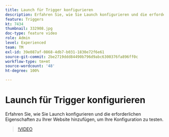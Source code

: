 ```yaml
---
title: Launch für Trigger konfigurieren
description: Erfahren Sie, wie Sie Launch konfigurieren und die erforderlichen Eigenschaften zu Ihrer Website hinzufügen, um Ihre Konfiguration zu testen.
feature: Triggers
kt: 7434
thumbnail: 332908.jpg
doc-type: feature video
role: Admin
level: Experienced
team: TM
exl-id: 39e087af-0868-4db7-b031-1830e72f6e61
source-git-commit: 2be2719ddd84490b796d9abc6300376fa896ff0c
workflow-type: tm+mt
source-wordcount: '48'
ht-degree: 100%

---
```


# Launch für Trigger konfigurieren

Erfahren Sie, wie Sie Launch konfigurieren und die erforderlichen Eigenschaften zu Ihrer Website hinzufügen, um Ihre Konfiguration zu testen.

>[!VIDEO](https://video.tv.adobe.com/v/332908?quality=12)

